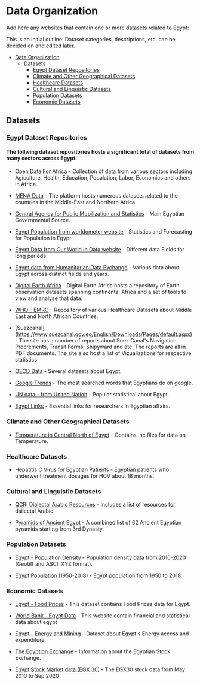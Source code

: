 # Data Organization

Add here any websites that contain one or more datasets related to Egypt:

This is an initial outline: Dataset categories, descriptions, etc. can be decided on and edited later.

- [Data Organization](#data-organization)
  - [Datasets](#datasets)
    - [Egypt Dataset Repositories](#egypt-dataset-repositories)
    - [Climate and Other Geographical Datasets](#climate-datasets)
    - [Healthcare Datasets](#healthcare-datasets)
    - [Cultural and Linguistic Datasets](#cultural-and-linguistic-datasets)
    - [Population Datasets](#population-datasets)
    - [Economic Datasets](#economic-datasets)

## Datasets

### Egypt Dataset Repositories

#### The follwing dataset repositories hosts a significant total of datasets from many sectors across Egypt.


- [Open Data For Africa](https://egypt.opendataforafrica.org/) - Collection of data from various sectors including Agiculture, Health,
                                                                 Education, Population, Labor, Economics and others in Africa.

- [MENA Data](https://menadata.net/index.php/) - The platform hosts numerous datasets related to the countries in the Middle-East and 
                                                 Northern Africa.

- [Central Agency for Public Mobilization and Statistics](https://www.capmas.gov.eg/#) - Main Egyptian Governmental Source.

- [Egypt Population from worldometer website](https://www.worldometers.info/world-population/egypt-population/) - Statistics and Forecasting for Population in Egypt

- [Egypt Data from Our World in Data website](https://ourworldindata.org/country/egypt) - Different data Fields for long periods.

- [Egypt data from Humanitarian Data Exchange](https://data.humdata.org/group/egy) - Various data about Egypt across distinct fields and years.

- [Digital Earth Africa](https://explorer.digitalearth.africa/products) -  Digital Earth Africa hosts a repository of Earth observation datasets spanning continental Africa and a set of tools to view and analyse that data.

- [WHO - EMRO](http://www.emro.who.int/entity/statistics/statistics.html) - Repository of various Healthcare Datasets about Middle East and North African Countries.

- [Suezcanal] (https://www.suezcanal.gov.eg/English/Downloads/Pages/default.aspx) - The site has a number of reports about Suez Canal's Navigation, Procrements, Transit Forms, Shipyward and etc. The reports are all in PDF documents. The site also host a list of Vizualizations for respective statistics.

- [OECD Data](https://data.oecd.org/searchresults/?q=egypt) - Several datasets about Egypt.

- [Google Trends](https://trends.google.com/trends/trendingsearches/daily?geo=EG) - The most searched words that Egyptians do on google.

- [UN data - from United Nation](http://data.un.org/Search.aspx?q=egypt) - Popular statistical about Egypt.

- [Egypt Links](https://sites.google.com/site/misraffairs/Home/egypt_links#TOC-2) - Essential links for researchers in Egyptian affairs.


### Climate and Other Geographical Datasets

- [Temperature in Central North of Egypt](https://figshare.com/articles/dataset/Central_North_of_Egypt_CNE_Maximum_and_Minimum_Temperature_Gridded_Datasets/7504232) - Contains .nc files for data on Temperature.


### Healthcare Datasets

- [Hepatitis C Virus for Egyptian Patients](https://archive.ics.uci.edu/ml/datasets/Hepatitis+C+Virus+%28HCV%29+for+Egyptian+patients/) - Egyptian patients who underwent treatment dosages for HCV about 18 months.


### Cultural and Linguistic Datasets

- [QCRI Dialectal Arabic Resources](https://alt.qcri.org/resources/da_resources//) - Includes a list of resources for dailectal Arabic.

- [Pyramids of Ancient Egypt](https://www.kaggle.com/lsind18/egyptianpyramids) - A combined list of 62 Ancient Egyptian pyramids starting from 3rd Dynasty.


### Population Datasets

- [Egypt - Population Density](https://data.world/worldpop/904bdd79-99f5-410f-8a25-386e202a5580) - Population density data from 2016-2020 (Geotiff and ASCII XYZ format).

- [Egypt Population (1950-2018)](https://www.kaggle.com/kareem3egm/egypt-population-from-1950-to-2018) - Egypt population from 1950 to 2018.


### Economic Datasets

- [Egypt - Food Prices](https://data.world/wfp/230e991f-3438-4763-8044-e424b5a67bec) - This dataset contains Food Prices data for Egypt. 

- [World Bank - Egypt Data](https://data.worldbank.org/country/egypt-arab-rep) - This website contain financial and statistical data about egypt

- [Egypt - Energy and Mining](https://data.humdata.org/dataset/world-bank-energy-and-mining-indicators-for-egypt-arab-rep) - Dataset about Egypt's Energy access and expenditure.

- [The Egyption Exchange](https://www.egx.com.eg/ar/etfspr.aspx) - Information about the Egyptian Stock Exchange.

- [Egypt Stock Market data (EGX 30)](https://www.kaggle.com/moaztaha/egypt-stock-market-data-egx-30) - The EGX30 stock data from May 2010 to Sep 2020 
